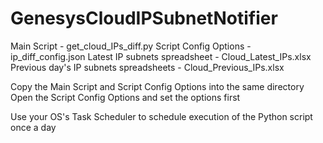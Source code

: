 # GenesysCloudIPSubnetNotifier

Main Script - get_cloud_IPs_diff.py
Script Config Options - ip_diff_config.json
Latest IP subnets spreadsheet - Cloud_Latest_IPs.xlsx
Previous day's IP subnets spreadsheets - Cloud_Previous_IPs.xlsx

Copy the Main Script and Script Config Options into the same directory
Open the Script Config Options and set the options first

Use your OS's Task Scheduler to schedule execution of the Python script once a day
